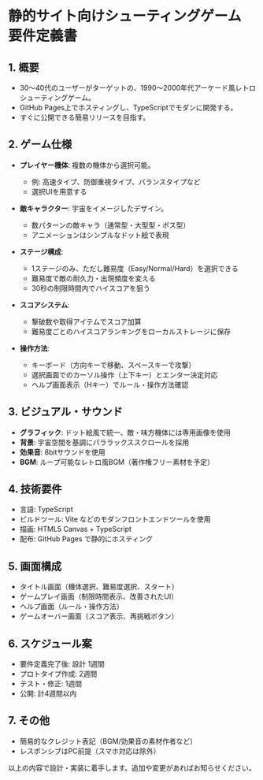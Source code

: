 # 静的サイト向けシューティングゲーム 要件定義書

## 1. 概要

* 30〜40代のユーザーがターゲットの、1990〜2000年代アーケード風レトロシューティングゲーム。
* GitHub Pages上でホスティングし、TypeScriptでモダンに開発する。
* すぐに公開できる簡易リリースを目指す。

## 2. ゲーム仕様

* **プレイヤー機体**: 複数の機体から選択可能。

  * 例: 高速タイプ、防御重視タイプ、バランスタイプなど
  * 選択UIを用意する

* **敵キャラクター**: 宇宙をイメージしたデザイン。

  * 数パターンの敵キャラ（通常型・大型型・ボス型）
  * アニメーションはシンプルなドット絵で表現

* **ステージ構成**:

  * 1ステージのみ、ただし難易度（Easy/Normal/Hard）を選択できる
  * 難易度で敵の耐久力・出現頻度を変える
  * 30秒の制限時間内でハイスコアを狙う

* **スコアシステム**:

  * 撃破数や取得アイテムでスコア加算
  * 難易度ごとのハイスコアランキングをローカルストレージに保存

* **操作方法**:

  * キーボード（方向キーで移動、スペースキーで攻撃）
  * 選択画面でのカーソル操作（上下キー）とエンター決定対応
  * ヘルプ画面表示（Hキー）でルール・操作方法確認

## 3. ビジュアル・サウンド

* **グラフィック**: ドット絵風で統一、敵・味方機体には専用画像を使用
* **背景**: 宇宙空間を基調にパララックススクロールを採用
* **効果音**: 8bitサウンドを使用
* **BGM**: ループ可能なレトロ風BGM（著作権フリー素材を予定）

## 4. 技術要件

* 言語: TypeScript
* ビルドツール: Vite などのモダンフロントエンドツールを使用
* 描画: HTML5 Canvas + TypeScript
* 配布: GitHub Pages で静的にホスティング

## 5. 画面構成

* タイトル画面（機体選択、難易度選択、スタート）
* ゲームプレイ画面（制限時間表示、改善されたUI）
* ヘルプ画面（ルール・操作方法）
* ゲームオーバー画面（スコア表示、再挑戦ボタン）

## 6. スケジュール案

* 要件定義完了後: 設計 1週間
* プロトタイプ作成: 2週間
* テスト・修正: 1週間
* 公開: 計4週間以内

## 7. その他

* 簡易的なクレジット表記（BGM/効果音の素材作者など）
* レスポンシブはPC前提（スマホ対応は除外）

以上の内容で設計・実装に着手します。追加や変更があればお知らせください。
